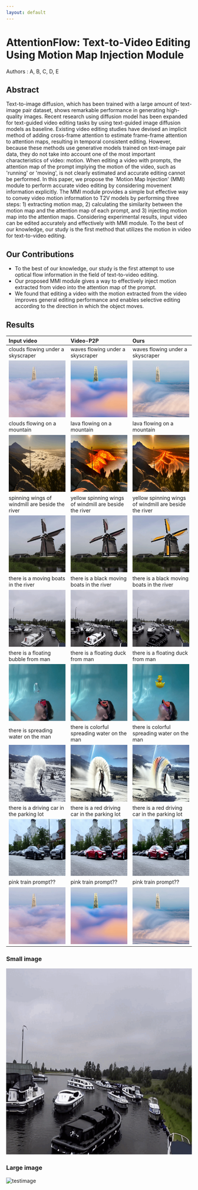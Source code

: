 ```yaml
---
layout: default
---
```


# AttentionFlow: Text-to-Video Editing Using Motion Map Injection Module

Authors : A, B, C, D, E


## Abstract

Text-to-image diffusion, which has been trained with a large amount of text-image pair dataset, shows remarkable performance in generating high-quality images. Recent research using diffusion model has been expanded for text-guided video editing tasks by using text-guided image diffusion models as baseline. Existing video editing studies have devised an implicit method of adding cross-frame attention to estimate frame-frame attention to attention maps, resulting in temporal consistent editing. However, because these methods use generative models trained on text-image pair data, they do not take into account one of the most important characteristics of video: motion. When editing a video with prompts, the attention map of the prompt implying the motion of the video, such as 'running' or 'moving', is not clearly estimated and accurate editing cannot be performed. In this paper, we propose the `Motion Map Injection' (MMI) module to perform accurate video editing by considering movement information explicitly. The MMI module provides a simple but effective way to convey video motion information to T2V models by performing three steps: 1) extracting motion map, 2) calculating the similarity between the motion map and the attention map of each prompt, and 3) injecting motion map into the attention maps.  Considering experimental results, input video can be edited accurately and effectively with MMI module. To the best of our knowledge, our study is the first method that utilizes the motion in video for text-to-video editing.


## Our Contributions

* To the best of our knowledge, our study is the first attempt to use optical flow information in the field of text-to-video editing.
* Our proposed MMI module gives a way to effectively inject motion extracted from video into the attention map of the prompt.
* We found that editing a video with the motion extracted from the video improves general editing performance and enables selective editing according to the direction in which the object moves.


## Results


| Input video                              | Video-P2P                         | Ours                           |
|:-----------------------------------------|:----------------------------------|:-------------------------------|
| clouds flowing under a skyscraper | waves flowing under a skyscraper | waves flowing under a skyscraper |
|![input](assets/img/clouds_waves_input.gif)    | ![video-p2p](assets/img/clouds_waves_ori.gif) | ![ours](assets/img/clouds_waves_MMI.gif)  |
| clouds flowing on a mountain | lava flowing on a mountain | lava flowing on a mountain |
|![input](assets/img/clouds_lava_input.gif)    | ![video-p2p](assets/img/clouds_lava_ori.gif) | ![ours](assets/img/clouds_lava_MMI.gif)  |
| spinning wings of windmill are beside the river | yellow spinning wings of windmill are beside the river | yellow spinning wings of windmill are beside the river |
|![input](assets/img/yellow_windmill_input.gif)    | ![video-p2p](assets/img/yellow_windmill_ori.gif) | ![ours](assets/img/yellow_windmill_MMI.gif)  |
| there is a moving boats in the river | there is a black moving boats in the river | there is a black moving boats in the river |
|![input](assets/img/black_boat_input.gif)    | ![video-p2p](assets/img/black_boat_ori.gif) | ![ours](assets/img/black_boat_MMI.gif)  |
| there is a floating bubble from man | there is a floating duck from man | there is a floating duck from man |
|![input](assets/img/bubble_duck_input.gif)    | ![video-p2p](assets/img/bubble_duck_ori.gif) | ![ours](assets/img/bubble_duck_MMI.gif)  |
| there is spreading water on the man | there is colorful spreading water on the man | there is colorful spreading water on the man |
|![input](assets/img/colorful_water_input.gif)    | ![video-p2p](assets/img/colorful_water_ori.gif) | ![ours](assets/img/colorful_water_MMI.gif)  |
| there is a driving car in the parking lot | there is a red driving car in the parking lot | there is a red driving car in the parking lot |
|![input](assets/img/red_car_input.gif)    | ![video-p2p](assets/img/red_car_ori.gif) | ![ours](assets/img/red_car_MMI.gif)  |
| pink train prompt?? | pink train prompt?? | pink train prompt?? |
|![input](assets/img/clouds_waves_input.gif)    | ![video-p2p](assets/img/clouds_waves_ori.gif) | ![ours](assets/img/clouds_waves_MMI.gif)  |




### Small image

![testimage](assets/img/black_boat_MMI.gif)

### Large image

![testimage](results/black_boat_MMI.gif)

